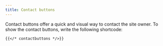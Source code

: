 ```yaml
---
title: Contact buttons
---
```


Contact buttons offer a quick and visual way to contact the site owner. To show the contact buttons, write the following shortcode:

```
{{</* contactbuttons */>}}
```